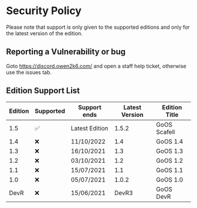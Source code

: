 # Security Policy

Please note that support is only given to the supported editions and only for the latest version of the edition.

## Reporting a Vulnerability or bug

Goto https://discord.owen2k6.com/ and open a staff help ticket, otherwise use the issues tab.

## Edition Support List

| Edition | Supported          | Support ends      | Latest Version | Edition Title |
| ------- | ------------------ | ------------      | -------------- | ------------- |
| 1.5     | :white_check_mark: | Latest Edition    | 1.5.2          | GoOS Scafell  |
| 1.4     | :x:                | 11/10/2022        | 1.4            | GoOS 1.4      |
| 1.3     | :x:                | 16/10/2021        | 1.3            | GoOS 1.3      |
| 1.2     | :x:                | 03/10/2021        | 1.2            | GoOS 1.2      |
| 1.1     | :x:                | 15/07/2021        | 1.1            | GoOS 1.1      |
| 1.0     | :x:                | 05/07/2021        | 1.0.2          | GoOS 1.0      |
| DevR    | :x:                | 15/06/2021        | DevR3          | GoOS DevR     |
